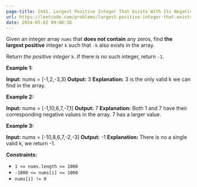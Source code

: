 ```yaml
---
page-title: 2441. Largest Positive Integer That Exists With Its Negative
url: https://leetcode.com/problems/largest-positive-integer-that-exists-with-its-negative/description/?envType=daily-question&envId=2024-05-02
date: 2024-05-02 09:00:38
---
```

Given an integer array `nums` that **does not contain** any zeros, find **the largest positive** integer `k` such that `-k` also exists in the array.

Return *the positive integer* `k`. If there is no such integer, return `-1`.

**Example 1:**

**Input:** nums = \[-1,2,-3,3\]
**Output:** 3
**Explanation:** 3 is the only valid k we can find in the array.

**Example 2:**

**Input:** nums = \[-1,10,6,7,-7,1\]
**Output:** 7
**Explanation:** Both 1 and 7 have their corresponding negative values in the array. 7 has a larger value.

**Example 3:**

**Input:** nums = \[-10,8,6,7,-2,-3\]
**Output:** -1
**Explanation:** There is no a single valid k, we return -1.

**Constraints:**

-   `1 <= nums.length <= 1000`
-   `-1000 <= nums[i] <= 1000`
-   `nums[i] != 0`